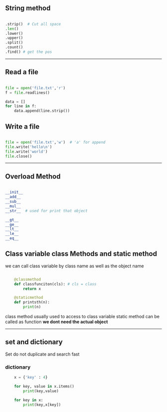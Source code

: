 ## String method

``` python

.strip()  # Cut all space 
.len()
.lower()
.upper()
.split()
.count()  
.find() # get the pos

```
---

## Read a file 

``` python 

file = open('file.txt','r')
f = file.readlines()

data = []
for line in f:
    data.append(line.strip())

```

## Write a file

```python

file = open('file.txt','w')  # 'a' for append
file.write('hello\n')
file.write('world')
file.close()
```
---

## Overload Method

``` python

__init__
__add__
__sub__
__mul__
__str__  # used for print that object

__gt__ 
__ge__
__lt__
__le__
__eq__

```

## Class variable class Methods and static method

we can call class variable by class name as well as the object name

```python

    @classmethod
    def classfunciton(cls): # cls = class
        return x

    @staticmethod
    def printsth(n):
        print(n)
```
class method usually used to access to class variable 
static method can be called as function **we dont need the actual object**

---

## set and dictionary 

Set do not duplicate and search fast 

### dictionary 

```python 
    x = {'key' : 4}

    for key, value in x.items()
        print(key,value)

    for key in x:
        print(key,x[key])
```
